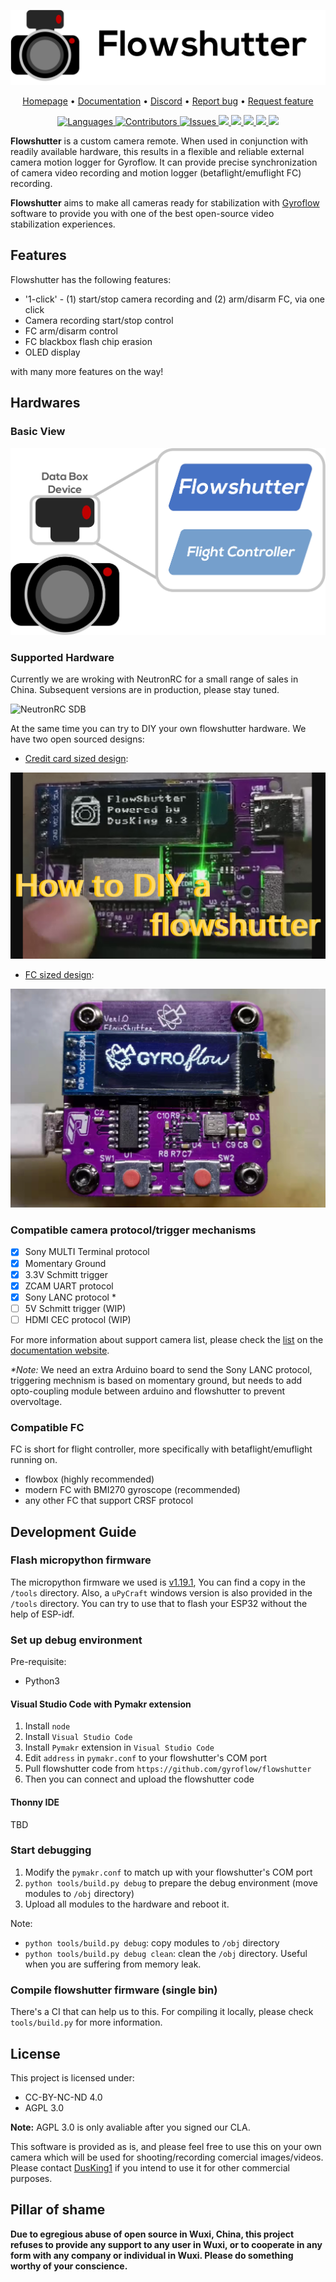 ![](images/flowshutter.png)

<p align="center">
  <a href="https://gyroflow.xyz">Homepage</a> •
  <a href="https://docs.gyroflow.xyz/flowshutter/flowshutter/">Documentation</a> •
  <a href="https://discord.gg/WfxZZXjpke">Discord</a> •
  <a href="https://github.com/gyroflow/flowshutter/issues">Report bug</a> •
  <a href="https://github.com/gyroflow/flowshutter/issues">Request feature</a>
</p>

<p align="center">
  <a href="https://github.com/gyroflow/flowshutter/languages/top">
    <img src="https://img.shields.io/github/languages/top/gyroflow/flowshutter" alt="Languages">
  </a>
  <a href="https://github.com/gyroflow/flowshutter/graphs/contributors/">
    <img src="https://img.shields.io/github/contributors/gyroflow/flowshutter?color=dark-green" alt="Contributors">
  </a>
  <a href="https://github.com/gyroflow/flowshutter/issues/">
    <img src="https://img.shields.io/github/issues/gyroflow/flowshutter" alt="Issues">
  </a>
  <a href="https://github.com/gyroflow/flowshutter/">
    <img src="https://img.shields.io/github/languages/code-size/gyroflow/flowshutter">
  </a>
    <a href="https://github.com/gyroflow/flowshutter/tree/master">
    <img src="https://github.com/gyroflow/flowshutter/actions/workflows/build.yml/badge.svg?branch=master">
  </a>
  <a href="https://github.com/gyroflow/flowshutter/tree/master">
    <img src="https://github.com/gyroflow/flowshutter/actions/workflows/check.yml/badge.svg?branch=master">
  </a>
    <a href="https://github.com/gyroflow/flowshutter/tree/beta">
    <img src="https://github.com/gyroflow/flowshutter/actions/workflows/check.yml/badge.svg?branch=beta">
  </a>
    <a href="https://github.com/gyroflow/flowshutter/tree/stable">
    <img src="https://github.com/gyroflow/flowshutter/actions/workflows/check.yml/badge.svg?branch=stable">
  </a>
</p>

**Flowshutter** is a custom camera remote. When used in conjunction with readily available hardware, this results in a flexible and reliable external camera motion logger for Gyroflow. It can provide precise synchronization of camera video recording and motion logger (betaflight/emuflight FC) recording. 

**Flowshutter** aims to make all cameras ready for stabilization with [Gyroflow](https://github.com/gyroflow/gyroflow) software to provide you with one of the best open-source video stabilization experiences.


## Features

Flowshutter has the following features:

- '1-click' - (1) start/stop camera recording and (2) arm/disarm FC, via one click 
- Camera recording start/stop control
- FC arm/disarm control
- FC blackbox flash chip erasion
- OLED display

with many more features on the way!

## Hardwares
### Basic View

![](images/basic_inner_structure.png)

### Supported Hardware

Currently we are wroking with NeutronRC for a small range of sales in China. Subsequent versions are in production, please stay tuned.

![NeutronRC SDB](https://user-images.githubusercontent.com/31283897/167240748-b82fc3fc-d208-40f8-b3eb-7423204c46a4.jpg)

At the same time you can try to DIY your own flowshutter hardware. We have two open sourced designs:

- [Credit card sized design](https://oshwhub.com/AirFleet/xiang-ji-kong-zhi-ban):

[![build](images/flowshutter-credit-card-sized.png)](https://youtu.be/ELaQPYE9ncA)

- [FC sized design](https://oshwhub.com/AirFleet/xiang-ji-kong-zhi-ban_copy_copy): 

[![build](images/flowshutter-fc-sized.png)](https://youtu.be/ry7Ey54Z7s8)


### Compatible camera protocol/trigger mechanisms

- [x] Sony MULTI Terminal protocol
- [x] Momentary Ground
- [x] 3.3V Schmitt trigger
- [x] ZCAM UART protocol
- [x] Sony LANC protocol *
- [ ] 5V Schmitt trigger (WIP)
- [ ] HDMI CEC protocol (WIP)

For more information about support camera list, please check the [list](https://docs.gyroflow.xyz/flowshutter/clist/) on the [documentation website](https://docs.gyroflow.xyz/).

_*Note:_ We need an extra Arduino board to send the Sony LANC protocol, triggering mechnism is based on momentary ground, but needs to add opto-coupling module between arduino and flowshutter to prevent overvoltage.

### Compatible FC

FC is short for flight controller, more specifically with betaflight/emuflight running on.

- flowbox (highly recommended)
- modern FC with BMI270 gyroscope (recommended)
- any other FC that support CRSF protocol

## Development Guide
### Flash micropython firmware

The micropython firmware we used is [v1.19.1](https://micropython.org/resources/firmware/esp32-20220618-v1.19.1.bin), You can find a copy in the `/tools` directory. Also, a `uPyCraft` windows version is also provided in the `/tools` directory. You can try to use that to flash your ESP32 without the help of ESP-idf.

### Set up debug environment

Pre-requisite:
- Python3

#### Visual Studio Code with Pymakr extension

1. Install `node`
2. Install `Visual Studio Code`
3. Install `Pymakr` extension in `Visual Studio Code`
4. Edit `address` in `pymakr.conf` to your flowshutter's COM port
5. Pull flowshutter code from `https://github.com/gyroflow/flowshutter`
6. Then you can connect and upload the flowshutter code

#### Thonny IDE
TBD

### Start debugging

1. Modify the `pymakr.conf` to match up with your flowshutter's COM port
2. `python tools/build.py debug` to prepare the debug environment (move modules to `/obj` directory)
3. Upload all modules to the hardware and reboot it.

Note:
- `python tools/build.py debug`: copy modules to `/obj` directory
- `python tools/build.py debug clean`: clean the `/obj` directory. Useful when you are suffering from memory leak.

### Compile flowshutter firmware (single bin)

There's a CI that can help us to this. For compiling it locally, please check `tools/build.py` for more information.


## License

This project is licensed under:

- CC-BY-NC-ND 4.0
- AGPL 3.0

**Note:** AGPL 3.0 is only avaliable after you signed our CLA.

This software is provided as is, and please feel free to use this on your own camera which will be used for shooting/recording comercial images/videos. Please contact [DusKing1](1483569698@qq.com) if you intend to use it for other commercial purposes.

## Pillar of shame

**Due to egregious abuse of open source in Wuxi, China, this project refuses to provide any support to any user in Wuxi, or to cooperate in any form with any company or individual in Wuxi. Please do something worthy of your conscience.**

